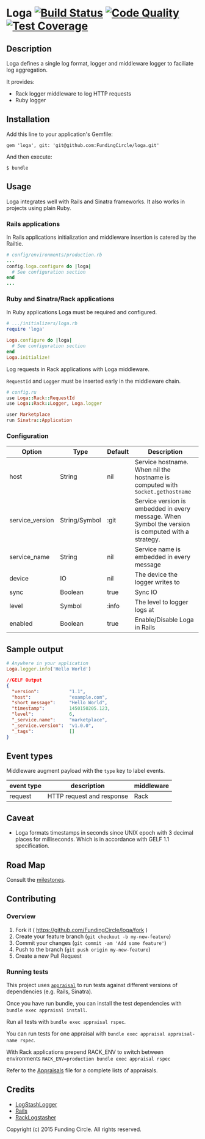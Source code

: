 # Loga [![Build Status](https://circleci.com/gh/FundingCircle/loga/tree/master.svg?style=shield&circle-token=9b81c3cf8468a8c3dc760f4c0398cf8914cb27d4)](https://circleci.com/gh/FundingCircle/loga/tree/master) [![Code Quality](https://codeclimate.com/repos/5563694f6956805723005d2f/badges/8eecb9144730614fb39e/gpa.svg)](https://codeclimate.com/repos/5563694f6956805723005d2f/feed) [![Test Coverage](https://codeclimate.com/repos/5563694f6956805723005d2f/badges/8eecb9144730614fb39e/coverage.svg)](https://codeclimate.com/repos/5563694f6956805723005d2f/coverage)

## Description

Loga defines a single log format, logger and middleware logger
to faciliate log aggregation.

It provides:
- Rack logger middleware to log HTTP requests
- Ruby logger

## Installation

Add this line to your application's Gemfile:

    gem 'loga', git: 'git@github.com:FundingCircle/loga.git'

And then execute:

    $ bundle

## Usage

Loga integrates well with Rails and Sinatra frameworks. It also works in projects
using plain Ruby.

### Rails applications

In Rails applications initialization and middleware insertion is catered by
the Railtie.

```ruby
# config/environments/production.rb
...
config.loga.configure do |loga|
  # See configuration section
end
...
```

### Ruby and Sinatra/Rack applications

In Ruby applications Loga must be required and configured.

```ruby
# .../initializers/loga.rb
require 'loga'

Loga.configure do |loga|
  # See configuration section
end
Loga.initialize!
```
Log requests in Rack applications with Loga middleware.

`RequestId` and `Logger` must be inserted early in the middleware chain.

```ruby
# config.ru
use Loga::Rack::RequestId
use Loga::Rack::Logger, Loga.logger

user Marketplace
run Sinatra::Application
```

### Configuration

| Option          | Type          | Default | Description                                                                                        |
|-----------------|---------------|---------|----------------------------------------------------------------------------------------------------|
| host            | String        | nil     | Service hostname. When nil the hostname is computed with `Socket.gethostname`                      |
| service_version | String/Symbol | :git    | Service version is embedded in every message. When Symbol the version is computed with a strategy. |
| service_name    | String        | nil     | Service name is embedded in every message                                                          |
| device          | IO            | nil     | The device the logger writes to                                                                    |
| sync            | Boolean       | true    | Sync IO                                                                                            |
| level           | Symbol        | :info   | The level to logger logs at                                                                        |
| enabled         | Boolean       | true    | Enable/Disable Loga in Rails                                                                       |

## Sample output

```ruby
# Anywhere in your application
Loga.logger.info('Hello World')
```
```json
//GELF Output
{
  "version":           "1.1",
  "host":              "example.com",
  "short_message":     "Hello World",
  "timestamp":         1450150205.123,
  "level":             6,
  "_service.name":     "marketplace",
  "_service.version":  "v1.0.0",
  "_tags":             []
}
```

## Event types

Middleware augment payload with the `type` key to label events.

| event type        | description                       | middleware              |
|-------------------|-----------------------------------|-------------------------|
| request           | HTTP request and response         | Rack                    |

## Caveat

- Loga formats timestamps in seconds since UNIX epoch with 3 decimal places
  for milliseconds. Which is in accordance with GELF 1.1 specification.


## Road Map

Consult the [milestones](https://github.com/FundingCircle/loga/milestones).

## Contributing

### Overview

1. Fork it ( https://github.com/FundingCircle/loga/fork )
2. Create your feature branch (`git checkout -b my-new-feature`)
3. Commit your changes (`git commit -am 'Add some feature'`)
4. Push to the branch (`git push origin my-new-feature`)
5. Create a new Pull Request

### Running tests

This project uses [`appraisal`](https://github.com/thoughtbot/appraisal/tree/v2.0.2) to run tests against different versions of dependencies (e.g. Rails, Sinatra).

Once you have run bundle, you can install the test dependencies with `bundle exec appraisal install`.

Run all tests with `bundle exec appraisal rspec`.

You can run tests for one appraisal with `bundle exec appraisal appraisal-name rspec`.

With Rack applications prepend RACK\_ENV to switch between environments `RACK_ENV=production bundle exec appraisal rspec`

Refer to the [Appraisals](https://github.com/FundingCircle/loga/blob/master/Appraisals) file for a complete lists of appraisals.

## Credits

- [LogStashLogger](https://github.com/dwbutler/logstash-logger)
- [Rails](https://github.com/rails/rails)
- [RackLogstasher](https://github.com/alphagov/rack-logstasher)

Copyright (c) 2015 Funding Circle. All rights reserved.
